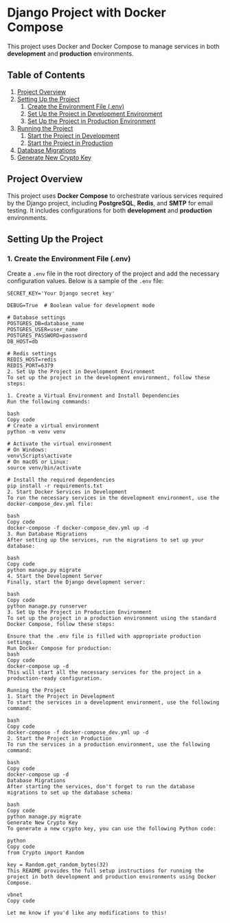 # Django Project with Docker Compose

This project uses Docker and Docker Compose to manage services in both **development** and **production** environments.

## Table of Contents

1. [Project Overview](#project-overview)
2. [Setting Up the Project](#setting-up-the-project)
   1. [Create the Environment File (.env)](#create-the-environment-file-env)
   2. [Set Up the Project in Development Environment](#set-up-the-project-in-development-environment)
   3. [Set Up the Project in Production Environment](#set-up-the-project-in-production-environment)
3. [Running the Project](#running-the-project)
   1. [Start the Project in Development](#start-the-project-in-development)
   2. [Start the Project in Production](#start-the-project-in-production)
4. [Database Migrations](#database-migrations)
5. [Generate New Crypto Key](#generate-new-crypto-key)

## Project Overview

This project uses **Docker Compose** to orchestrate various services required by the Django project, including **PostgreSQL**, **Redis**, and **SMTP** for email testing. It includes configurations for both **development** and **production** environments.

## Setting Up the Project

### 1. Create the Environment File (.env)

Create a `.env` file in the root directory of the project and add the necessary configuration values. Below is a sample of the `.env` file:

```env
SECRET_KEY='Your Django secret key'

DEBUG=True  # Boolean value for development mode

# Database settings
POSTGRES_DB=database_name
POSTGRES_USER=user_name
POSTGRES_PASSWORD=password
DB_HOST=db

# Redis settings
REDIS_HOST=redis
REDIS_PORT=6379
2. Set Up the Project in Development Environment
To set up the project in the development environment, follow these steps:

1. Create a Virtual Environment and Install Dependencies
Run the following commands:

bash
Copy code
# Create a virtual environment
python -m venv venv

# Activate the virtual environment
# On Windows:
venv\Scripts\activate
# On macOS or Linux:
source venv/bin/activate

# Install the required dependencies
pip install -r requirements.txt
2. Start Docker Services in Development
To run the necessary services in the development environment, use the docker-compose_dev.yml file:

bash
Copy code
docker-compose -f docker-compose_dev.yml up -d
3. Run Database Migrations
After setting up the services, run the migrations to set up your database:

bash
Copy code
python manage.py migrate
4. Start the Development Server
Finally, start the Django development server:

bash
Copy code
python manage.py runserver
3. Set Up the Project in Production Environment
To set up the project in a production environment using the standard Docker Compose, follow these steps:

Ensure that the .env file is filled with appropriate production settings.
Run Docker Compose for production:
bash
Copy code
docker-compose up -d
This will start all the necessary services for the project in a production-ready configuration.

Running the Project
1. Start the Project in Development
To start the services in a development environment, use the following command:

bash
Copy code
docker-compose -f docker-compose_dev.yml up -d
2. Start the Project in Production
To run the services in a production environment, use the following command:

bash
Copy code
docker-compose up -d
Database Migrations
After starting the services, don't forget to run the database migrations to set up the database schema:

bash
Copy code
python manage.py migrate
Generate New Crypto Key
To generate a new crypto key, you can use the following Python code:

python
Copy code
from Crypto import Random

key = Random.get_random_bytes(32)
This README provides the full setup instructions for running the project in both development and production environments using Docker Compose.

vbnet
Copy code

Let me know if you'd like any modifications to this!
